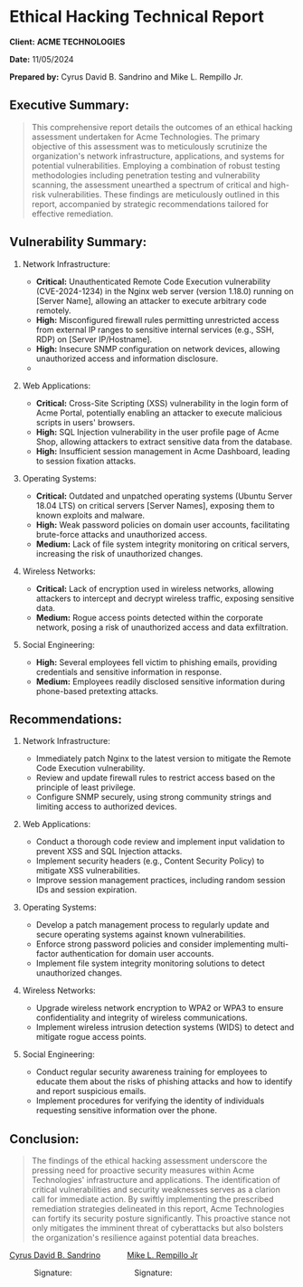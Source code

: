 # Ethical Hacking Technical Report
**Client:** **ACME TECHNOLOGIES**

**Date:** 11/05/2024

**Prepared by:** Cyrus David B. Sandrino and Mike L. Rempillo Jr.

## Executive Summary:
>This comprehensive report details the outcomes of an ethical hacking assessment undertaken for Acme Technologies. The primary objective of this assessment was to meticulously scrutinize the organization's network infrastructure, applications, and systems for potential vulnerabilities. Employing a combination of robust testing methodologies including penetration testing and vulnerability scanning, the assessment unearthed a spectrum of critical and high-risk vulnerabilities. These findings are meticulously outlined in this report, accompanied by strategic recommendations tailored for effective remediation.

## Vulnerability Summary:
1. Network Infrastructure:
   - **Critical:** Unauthenticated Remote Code Execution vulnerability (CVE-2024-1234) in the Nginx web server (version 1.18.0) running on [Server Name], allowing an attacker to execute arbitrary code remotely.
   - **High:** Misconfigured firewall rules permitting unrestricted access from external IP ranges to sensitive internal services (e.g., SSH, RDP) on [Server IP/Hostname].
   - **High:** Insecure SNMP configuration on network devices, allowing unauthorized access and information disclosure.
   - 

2. Web Applications:
   - **Critical:** Cross-Site Scripting (XSS) vulnerability in the login form of Acme Portal, potentially enabling an attacker to execute malicious scripts in users' browsers.
   - **High:** SQL Injection vulnerability in the user profile page of Acme Shop, allowing attackers to extract sensitive data from the database.
   - **High:** Insufficient session management in Acme Dashboard, leading to session fixation attacks.

3. Operating Systems:
   - **Critical:** Outdated and unpatched operating systems (Ubuntu Server 18.04 LTS) on critical servers [Server Names], exposing them to known exploits and malware.
   - **High:** Weak password policies on domain user accounts, facilitating brute-force attacks and unauthorized access.
   - **Medium:** Lack of file system integrity monitoring on critical servers, increasing the risk of unauthorized changes.

4. Wireless Networks:
   - **Critical:** Lack of encryption used in wireless networks, allowing attackers to intercept and decrypt wireless traffic, exposing sensitive data.
   - **Medium:** Rogue access points detected within the corporate network, posing a risk of unauthorized access and data exfiltration.

5. Social Engineering:
   - **High:** Several employees fell victim to phishing emails, providing credentials and sensitive information in response.
   - **Medium:** Employees readily disclosed sensitive information during phone-based pretexting attacks.

## Recommendations:
1. Network Infrastructure:
   - Immediately patch Nginx to the latest version to mitigate the Remote Code Execution vulnerability.
   - Review and update firewall rules to restrict access based on the principle of least privilege.
   - Configure SNMP securely, using strong community strings and limiting access to authorized devices.

2. Web Applications:
   - Conduct a thorough code review and implement input validation to prevent XSS and SQL Injection attacks.
   - Implement security headers (e.g., Content Security Policy) to mitigate XSS vulnerabilities.
   - Improve session management practices, including random session IDs and session expiration.

3. Operating Systems:
   - Develop a patch management process to regularly update and secure operating systems against known vulnerabilities.
   - Enforce strong password policies and consider implementing multi-factor authentication for domain user accounts.
   - Implement file system integrity monitoring solutions to detect unauthorized changes.

4. Wireless Networks:
   - Upgrade wireless network encryption to WPA2 or WPA3 to ensure confidentiality and integrity of wireless communications.
   - Implement wireless intrusion detection systems (WIDS) to detect and mitigate rogue access points.

5. Social Engineering:
   - Conduct regular security awareness training for employees to educate them about the risks of phishing attacks and how to identify and report suspicious emails.
   - Implement procedures for verifying the identity of individuals requesting sensitive information over the phone.

## Conclusion:
>The findings of the ethical hacking assessment underscore the pressing need for proactive security measures within Acme Technologies' infrastructure and applications. The identification of critical vulnerabilities and security weaknesses serves as a clarion call for immediate action. By swiftly implementing the prescribed remediation strategies delineated in this report, Acme Technologies can fortify its security posture significantly. This proactive stance not only mitigates the imminent threat of cyberattacks but also bolsters the organization's resilience against potential data breaches.



  [Cyrus David B. Sandrino](https://www.facebook.com/profile.php?id=100005347117307&mibextid=ZbWKwL)&nbsp;&nbsp;&nbsp;&nbsp;&nbsp;&nbsp;&nbsp;&nbsp;&nbsp;&nbsp;&nbsp;&nbsp;[Mike L. Rempillo Jr](https://www.facebook.com/mike.rempillo.79?mibextid=ZbWKwL/)

   &nbsp;&nbsp;&nbsp;&nbsp;&nbsp;&nbsp;&nbsp;&nbsp;&nbsp;&nbsp;&nbsp;Signature:&nbsp;&nbsp;&nbsp;&nbsp;&nbsp;&nbsp;&nbsp;&nbsp;&nbsp;&nbsp;&nbsp;&nbsp;&nbsp;&nbsp;&nbsp;&nbsp;&nbsp;&nbsp;&nbsp;&nbsp;&nbsp;&nbsp;&nbsp;&nbsp;&nbsp;&nbsp;&nbsp;&nbsp;Signature:
                           
